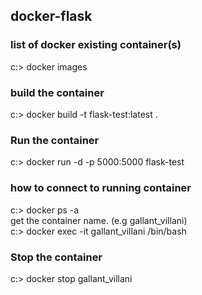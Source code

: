 ## docker-flask

### list of docker existing container(s)
c:\> docker images  

### build the container
c:\> docker build -t flask-test:latest .  

### Run the container
c:\> docker run -d -p 5000:5000 flask-test  

### how to connect to running container
c:\> docker ps -a  
get the container name. (e.g gallant_villani)  
c:\> docker exec -it gallant_villani /bin/bash  

### Stop the container
c:\> docker stop gallant_villani
